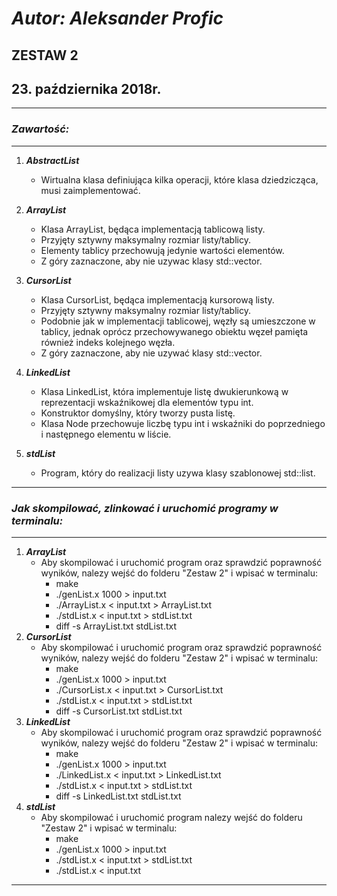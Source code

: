# ***Autor: Aleksander Profic***

## **ZESTAW 2**

## **23. października 2018r.**

---

### *Zawartość:*

---

1. ***AbstractList***
     - Wirtualna klasa definiująca kilka operacji, które klasa dziedzicząca, musi zaimplementować.

2. ***ArrayList***
     - Klasa ArrayList, będąca implementacją tablicową listy.
     - Przyjęty sztywny maksymalny rozmiar listy/tablicy.
     - Elementy tablicy przechowują jedynie wartości elementów.
     - Z góry zaznaczone, aby nie uzywac klasy std::vector.

3. ***CursorList***
     - Klasa CursorList, będąca implementacją kursorową listy.
     - Przyjęty sztywny maksymalny rozmiar listy/tablicy.
     - Podobnie jak w implementacji tablicowej, węzły są umieszczone w tablicy, jednak oprócz przechowywanego obiektu węzeł pamięta również indeks kolejnego węzła.
     - Z góry zaznaczone, aby nie uzywać klasy std::vector.

4. ***LinkedList***
     - Klasa LinkedList, która implementuje listę dwukierunkową w reprezentacji wskaźnikowej dla elementów typu int.
     - Konstruktor domyślny, który tworzy pusta listę.
     - Klasa Node przechowuje liczbę typu int i wskaźniki do poprzedniego i następnego elementu w liście.

5. ***stdList***
     - Program, który do realizacji listy uzywa klasy szablonowej std::list.

---

### *Jak skompilować, zlinkować i uruchomić programy w terminalu:*

---

1. ***ArrayList***
     - Aby skompilować i uruchomić program oraz sprawdzić poprawność wyników, nalezy wejść do folderu "Zestaw 2" i wpisać w terminalu:
          - make
          - ./genList.x 1000 > input.txt
          - ./ArrayList.x < input.txt > ArrayList.txt
          - ./stdList.x < input.txt > stdList.txt
          - diff -s ArrayList.txt stdList.txt
2. ***CursorList***
     - Aby skompilować i uruchomić program oraz sprawdzić poprawność wyników, nalezy wejść do folderu "Zestaw 2" i wpisać w terminalu:
          - make
          - ./genList.x 1000 > input.txt
          - ./CursorList.x < input.txt > CursorList.txt
          - ./stdList.x < input.txt > stdList.txt
          - diff -s CursorList.txt stdList.txt
3. ***LinkedList***
     - Aby skompilować i uruchomić program oraz sprawdzić poprawność wyników, nalezy wejść do folderu "Zestaw 2" i wpisać w terminalu:
          - make
          - ./genList.x 1000 > input.txt
          - ./LinkedList.x < input.txt > LinkedList.txt
          - ./stdList.x < input.txt > stdList.txt
          - diff -s LinkedList.txt stdList.txt
4. ***stdList***
     - Aby skompilować i uruchomić program nalezy wejść do folderu "Zestaw 2" i wpisać w terminalu:
          - make
          - ./genList.x 1000 > input.txt
          - ./stdList.x < input.txt > stdList.txt
          - ./stdList.x < input.txt

---